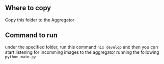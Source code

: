 ## Where to copy

Copy this folder to the Aggregator

## Command to run

under the specified folder, run this command `nix develop` and then you can start listening for incomming images to the aggregator running the following `python main.py`
